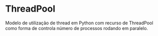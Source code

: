 # ThreadPool

Modelo de utilização de thread em Python com recurso de ThreadPool como forma de controla número de processos rodando em paralelo.
